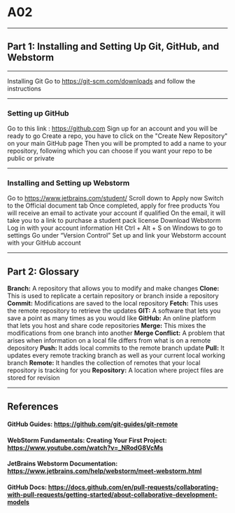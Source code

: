 # A02
___
## Part 1: Installing and Setting Up Git, GitHub, and Webstorm
___
Installing Git
Go to https://git-scm.com/downloads and follow the instructions
___
### Setting up GitHub

Go to this link : https://github.com
Sign up for an account and you will be ready to go
Create a repo, you have to click on the "Create New Repository" on your main GitHub page
Then you will be prompted to add a name to your repository, following which you can choose if you want your repo to be public or private
___
### Installing and Setting up Webstorm

Go to https://www.jetbrains.com/student/
Scroll down to Apply now
Switch to the Official document tab
Once completed, apply for free products
You will receive an email to activate your account if qualified
On the email, it will take you to a link to purchase a student pack license 
Download Webstorm
Log in with your account information
Hit Ctrl + Alt + S on Windows to go to settings
Go under “Version Control”
Set up and link your Webstorm account with your GitHub account

___
## Part 2: Glossary

**Branch:** A repository that allows you to modify and make changes 
**Clone:** This is used to replicate a certain repository or branch inside a repository
**Commit:**  Modifications are saved to the local repository
**Fetch:**  This uses the remote repository to retrieve the updates
**GIT:**  A software that lets you save a point as many times as you would like
**GitHub:**  An online platform that lets you host and share code repositories
**Merge:**  This mixes the modifications from one branch into another
**Merge Conflict:**  A problem that arises when information on a local file differs from what is on a remote depository
**Push:**  It adds local commits to the remote branch update
**Pull:**  It updates every remote tracking branch as well as your current local working branch
**Remote:**  It handles the collection of remotes that your local repository is tracking for you
**Repository:**  A location where project files are stored for revision

___
## References
#### GitHub Guides: https://github.com/git-guides/git-remote
#### WebStorm Fundamentals: Creating Your First Project: https://www.youtube.com/watch?v=_NRodG8VcMs
#### JetBrains Webstorm Documentation: https://www.jetbrains.com/help/webstorm/meet-webstorm.html
#### GitHub Docs: https://docs.github.com/en/pull-requests/collaborating-with-pull-requests/getting-started/about-collaborative-development-models

